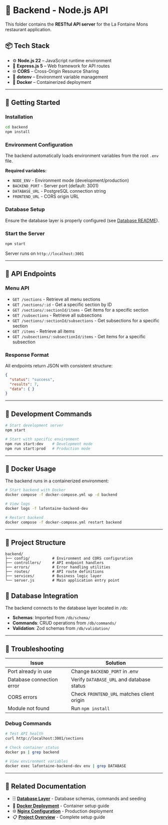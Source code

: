 # 🧠 Backend - Node.js API

This folder contains the **RESTful API server** for the La Fontaine Mons restaurant application.

## 📦 Tech Stack

- ⚙️ **Node.js 22** – JavaScript runtime environment
- 🚀 **Express.js 5** – Web framework for API routes
- 🌐 **CORS** – Cross-Origin Resource Sharing
- 🔐 **dotenv** – Environment variable management
- 🐳 **Docker** – Containerized deployment

---

## 🚀 Getting Started

### Installation

```bash
cd backend
npm install
```

### Environment Configuration

The backend automatically loads environment variables from the root `.env` file.

**Required variables:**
- `NODE_ENV` - Environment mode (development/production)
- `BACKEND_PORT` - Server port (default: 3001)
- `DATABASE_URL` - PostgreSQL connection string
- `FRONTEND_URL` - CORS origin URL

### Database Setup

Ensure the database layer is properly configured (see [Database README](../db/README.md)).

### Start the Server

```bash
npm start
```

Server runs on `http://localhost:3001`

---

## 📡 API Endpoints

### Menu API
- `GET /sections` - Retrieve all menu sections
- `GET /sections/:id` - Get a specific section by ID
- `GET /sections/:sectionId/items` - Get items for a specific section
- `GET /subsections` - Retrieve all subsections
- `GET /sections/:sectionId/subsections` - Get subsections for a specific section
- `GET /items` - Retrieve all items
- `GET /subsections/:subsectionId/items` - Get items for a specific subsection

### Response Format
All endpoints return JSON with consistent structure:
```json
{
  "status": "success",
  "results": 7,
  "data": { }
}
```

---

## 🔧 Development Commands

```bash
# Start development server
npm start

# Start with specific environment
npm run start:dev    # Development mode
npm run start:prod   # Production mode
```

---

## 🐳 Docker Usage

The backend runs in a containerized environment:

```bash
# Start backend with Docker
docker compose -f docker-compose.yml up -d backend

# View logs
docker logs -f lafontaine-backend-dev

# Restart backend
docker compose -f docker-compose.yml restart backend
```

---

## 📁 Project Structure

```
backend/
├── config/          # Environment and CORS configuration
├── controllers/     # API endpoint handlers
├── errors/          # Error handling utilities
├── routes/          # API route definitions
├── services/        # Business logic layer
└── server.js        # Main application entry point
```

## 🔗 Database Integration

The backend connects to the database layer located in `/db`:
- **Schemas**: Imported from `/db/schema/`
- **Commands**: CRUD operations from `/db/commands/`
- **Validation**: Zod schemas from `/db/validation/`

---

## 🐛 Troubleshooting

| Issue | Solution |
|-------|----------|
| Port already in use | Change `BACKEND_PORT` in .env |
| Database connection error | Verify `DATABASE_URL` and database status |
| CORS errors | Check `FRONTEND_URL` matches client origin |
| Module not found | Run `npm install` |

### Debug Commands

```bash
# Test API health
curl http://localhost:3001/sections

# Check container status
docker ps | grep backend

# View environment variables
docker exec lafontaine-backend-dev env | grep DATABASE
```

---

## 🔗 Related Documentation

- 🗄️ **[Database Layer](../db/README.md)** - Database schemas, commands and seeding
- 🐳 **[Docker Deployment](../DOCKER.README.md)** - Container setup guide
- 🌐 **[Nginx Configuration](../NGINX.README.md)** - Production deployment
- 📋 **[Project Overview](../README.md)** - Complete setup guide